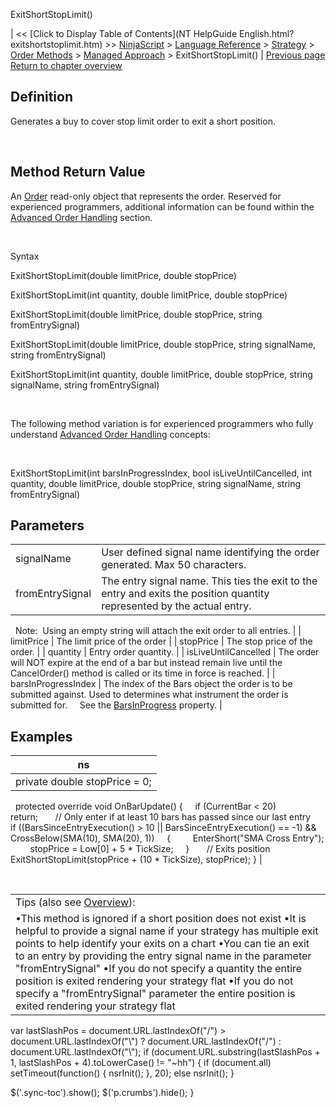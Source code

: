 ﻿










 


ExitShortStopLimit()







| &lt;&lt; [Click to Display Table of Contents](NT HelpGuide English.html?exitshortstoplimit.htm) &gt;&gt;
 [NinjaScript](ninjascript.htm) &gt; [Language Reference](language_reference_wip.htm) &gt; [Strategy](strategy.htm) &gt; [Order Methods](order_methods.htm) &gt; [Managed Approach](managed_approach.htm) &gt;
ExitShortStopLimit() | [Previous page](exitshortmit.htm)
[Return to chapter overview](managed_approach.htm)










Definition
----------


Generates a buy to cover stop limit order to exit a short position.


 


Method Return Value
-------------------


An [Order](order.htm) read-only object that represents the order. Reserved for experienced programmers, additional information can be found within the [Advanced Order Handling](advanced_order_handling.htm) section.   

 


Syntax  

ExitShortStopLimit(double limitPrice, double stopPrice)


ExitShortStopLimit(int quantity, double limitPrice, double stopPrice)   

ExitShortStopLimit(double limitPrice, double stopPrice, string fromEntrySignal)


ExitShortStopLimit(double limitPrice, double stopPrice, string signalName, string fromEntrySignal)


ExitShortStopLimit(int quantity, double limitPrice, double stopPrice, string signalName, string fromEntrySignal)


 


The following method variation is for experienced programmers who fully understand [Advanced Order Handling](advanced_order_handling.htm) concepts:


 


ExitShortStopLimit(int barsInProgressIndex, bool isLiveUntilCancelled, int quantity, double limitPrice, double stopPrice, string signalName, string fromEntrySignal)



Parameters
----------




|  |  |
| --- | --- |
| signalName | User defined signal name identifying the order generated. Max 50 characters. |
| fromEntrySignal | The entry signal name. This ties the exit to the entry and exits the position quantity represented by the actual entry. 
 
Note:  Using an empty string will attach the exit order to all entries. |
| limitPrice | The limit price of the order |
| stopPrice | The stop price of the order. |
| quantity | Entry order quantity. |
| isLiveUntilCancelled | The order will NOT expire at the end of a bar but instead remain live until the CancelOrder() method is called or its time in force is reached. |
| barsInProgressIndex | The index of the Bars object the order is to be submitted against. Used to determines what instrument the order is submitted for.
 
 
 See the [BarsInProgress](barsinprogress.htm) property. |





Examples
--------




| ns |
| --- |
| private double stopPrice = 0;
 
protected override void OnBarUpdate()
{
     if (CurrentBar &lt; 20)
         return;
 
     // Only enter if at least 10 bars has passed since our last entry
     if ((BarsSinceEntryExecution() &gt; 10 || BarsSinceEntryExecution() == -1) &amp;&amp; CrossBelow(SMA(10), SMA(20), 1))
     {
         EnterShort("SMA Cross Entry");
         stopPrice = Low[0] + 5 * TickSize;
     }
 
     // Exits position
     ExitShortStopLimit(stopPrice + (10 * TickSize), stopPrice);
} |



 





|  |
| --- |
| Tips (also see [Overview](managed_approach.htm)):
•This method is ignored if a short position does not exist •It is helpful to provide a signal name if your strategy has multiple exit points to help identify your exits on a chart •You can tie an exit to an entry by providing the entry signal name in the parameter "fromEntrySignal" •If you do not specify a quantity the entire position is exited rendering your strategy flat •If you do not specify a "fromEntrySignal" parameter the entire position is exited rendering your strategy flat |






 
 var lastSlashPos = document.URL.lastIndexOf("/") &gt; document.URL.lastIndexOf("\\") ? document.URL.lastIndexOf("/") : document.URL.lastIndexOf("\\");
 if (document.URL.substring(lastSlashPos + 1, lastSlashPos + 4).toLowerCase() != "~hh") {
 if (document.all) setTimeout(function() {
 nsrInit();
 }, 20);
 else nsrInit();
 }
 
 
 $('.sync-toc').show();
 $('p.crumbs').hide();
 }
 
 
 



